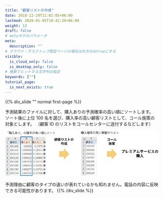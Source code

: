 ```yaml
---
title: "顧客リストの作成"
date: 2018-12-29T11:02:05+06:00
lastmod: 2020-01-05T10:42:26+06:00
weight: 13
draft: false
# metaタグのパラメータ
meta:
  description: ""
# クラウド・デスクトップ限定ページの場合は片方のみtrueにする
visible:
  is_cloud_only: false
  is_desktop_only: false
# 検索でヒットする文字列の指定
keywords: [""]
tutorial_page:
  is_next_exists: true
---
```


{{% div_slide "" normal first-page %}}

予測結果のファイルに対して、購入ありの予測確率の高い順にソートします。
ソート後に上位 100 名を選び、購入率の高い顧客リストとして、コール施策の対象とします。
（顧客 ID のリストをコールセンターに送付するなどします）

![](../img/t_slide20.png)

予測理由に顧客のタイプの違いが表れているかも知れません。電話の内容に反映できる可能性があります。
{{% /div_slide %}}